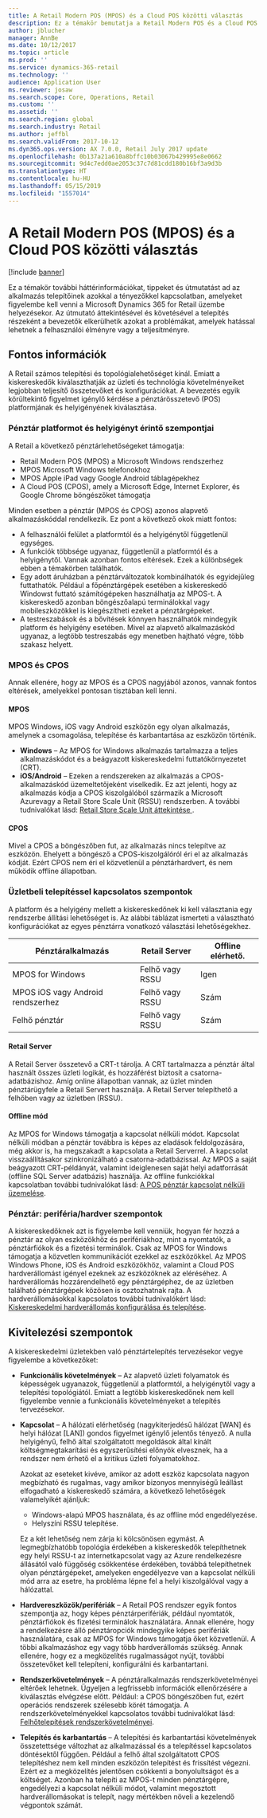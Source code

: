 ```yaml
---
title: A Retail Modern POS (MPOS) és a Cloud POS közötti választás
description: Ez a témakör bemutatja a Retail Modern POS és a Cloud POS közötti alapvető eltéréseket. Emellett azokat a különböző tényezőket is ismerteti, amelyeket a Microsoft Dynamics 365 for Retail megoldást telepítő kiskereskedőknek figyelembe kell venniük, hogy a legjobban választhassák meg a követelményeket.
author: jblucher
manager: AnnBe
ms.date: 10/12/2017
ms.topic: article
ms.prod: ''
ms.service: dynamics-365-retail
ms.technology: ''
audience: Application User
ms.reviewer: josaw
ms.search.scope: Core, Operations, Retail
ms.custom: ''
ms.assetid: ''
ms.search.region: global
ms.search.industry: Retail
ms.author: jeffbl
ms.search.validFrom: 2017-10-12
ms.dyn365.ops.version: AX 7.0.0, Retail July 2017 update
ms.openlocfilehash: 0b137a21a610a8bffc10b03067b429995e8e0662
ms.sourcegitcommit: 9d4c7edd0ae2053c37c7d81cdd180b16bf3a9d3b
ms.translationtype: HT
ms.contentlocale: hu-HU
ms.lasthandoff: 05/15/2019
ms.locfileid: "1557014"
---
```

# <a name="choose-between-retail-modern-pos-mpos-and-cloud-pos"></a>A Retail Modern POS (MPOS) és a Cloud POS közötti választás

[!include [banner](includes/banner.md)]

Ez a témakör további háttérinformációkat, tippeket és útmutatást ad az alkalmazás telepítőinek azokkal a tényezőkkel kapcsolatban, amelyeket figyelembe kell venni a Microsoft Dynamics 365 for Retail üzembe helyezésekor. Az útmutató áttekintésével és követésével a telepítés részeként a bevezetők elkerülhetik azokat a problémákat, amelyek hatással lehetnek a felhasználói élményre vagy a teljesítményre.

## <a name="insights"></a>Fontos információk

A Retail számos telepítési és topológialehetőséget kínál. Emiatt a kiskereskedők kiválaszthatják az üzleti és technológia követelményeiket legjobban teljesítő összetevőket és konfigurációkat. A bevezetés egyik körültekintő figyelmet igénylő kérdése a pénztárösszetevő (POS) platformjának és helyigényének kiválasztása.

### <a name="pos-platform-and-form-factor-considerations"></a>Pénztár platformot és helyigényt érintő szempontjai

A Retail a következő pénztárlehetőségeket támogatja:

- Retail Modern POS (MPOS) a Microsoft Windows rendszerhez
- MPOS Microsoft Windows telefonokhoz
- MPOS Apple iPad vagy Google Android táblagépekhez
- A Cloud POS (CPOS), amely a Microsoft Edge, Internet Explorer, és Google Chrome böngészőket támogatja

Minden esetben a pénztár (MPOS és CPOS) azonos alapvető alkalmazáskóddal rendelkezik. Ez pont a következő okok miatt fontos:

- A felhasználói felület a platformtól és a helyigénytől függetlenül egységes.
- A funkciók többsége ugyanaz, függetlenül a platformtól és a helyigénytől. Vannak azonban fontos eltérések. Ezek a különbségek ebben a témakörben találhatók.
- Egy adott áruházban a pénztárváltozatok kombinálhatók és egyidejűleg futtathatók. Például a főpénztárgépek esetében a kiskereskedő Windowst futtató számítógépeken használhatja az MPOS-t. A kiskereskedő azonban böngészőalapú terminálokkal vagy mobileszközökkel is kiegészítheti ezeket a pénztárgépeket.
- A testreszabások és a bővítések könnyen használhatók mindegyik platform és helyigény esetében. Mivel az alapvető alkalmazáskód ugyanaz, a legtöbb testreszabás egy menetben hajtható végre, több szakasz helyett.

### <a name="mpos-vs-cpos"></a>MPOS és CPOS

Annak ellenére, hogy az MPOS és a CPOS nagyjából azonos, vannak fontos eltérések, amelyekkel pontosan tisztában kell lenni.

#### <a name="mpos"></a>MPOS

MPOS Windows, iOS vagy Android eszközön egy olyan alkalmazás, amelynek a csomagolása, telepítése és karbantartása az eszközön történik.

- **Windows** – Az MPOS for Windows alkalmazás tartalmazza a teljes alkalmazáskódot és a beágyazott kiskereskedelmi futtatókörnyezetet (CRT). 
- **iOS/Android** – Ezeken a rendszereken az alkalmazás a CPOS-alkalmazáskód üzemeltetőjeként viselkedik. Ez azt jelenti, hogy az alkalmazás kódja a CPOS kiszolgálóból származik a Microsoft Azurevagy a Retail Store Scale Unit (RSSU) rendszerben. A további tudnivalókat lásd: [Retail Store Scale Unit áttekintése ](https://docs.microsoft.com/dynamics365/unified-operations/retail/dev-itpro/retail-store-system-begin).

#### <a name="cpos"></a>CPOS

Mivel a CPOS a böngészőben fut, az alkalmazás nincs telepítve az eszközön. Ehelyett a böngésző a CPOS-kiszolgálóról éri el az alkalmazás kódját. Ezért CPOS nem éri el közvetlenül a pénztárhardvert, és nem működik offline állapotban.

### <a name="store-deployment-considerations"></a>Üzletbeli telepítéssel kapcsolatos szempontok

A platform és a helyigény mellett a kiskereskedőnek ki kell választania egy rendszerbe állítási lehetőséget is. Az alábbi táblázat ismerteti a választható konfigurációkat az egyes pénztárra vonatkozó választási lehetőségekhez.

| Pénztáralkalmazás         | Retail Server | Offline elérhető. |
|-------------------------|---------------|-------------------|
| MPOS for Windows        | Felhő vagy RSSU | Igen               |
| MPOS iOS vagy Android rendszerhez | Felhő vagy RSSU | Szám                |
| Felhő pénztár               | Felhő vagy RSSU | Szám                |

#### <a name="retail-server"></a>Retail Server

A Retail Server összetevő a CRT-t tárolja. A CRT tartalmazza a pénztár által használt összes üzleti logikát, és hozzáférést biztosít a csatorna-adatbázishoz. Amíg online állapotban vannak, az üzlet minden pénztárügyfele a Retail Servert használja. A Retail Server telepíthető a felhőben vagy az üzletben (RSSU).

#### <a name="offline-mode"></a>Offline mód

Az MPOS for Windows támogatja a kapcsolat nélküli módot. Kapcsolat nélküli módban a pénztár továbbra is képes az eladások feldolgozására, még akkor is, ha megszakadt a kapcsolata a Retail Serverrel. A kapcsolat visszaállításakor szinkronizálható a csatorna-adatbázissal. Az MPOS a saját beágyazott CRT-példányát, valamint ideiglenesen saját helyi adatforrását (offline SQL Server adatbázis) használja. Az offline funkciókkal kapcsolatban további tudnivalókat lásd: [A POS pénztár kapcsolat nélküli üzemelése](https://docs.microsoft.com/dynamics365/unified-operations/retail/pos-offline-functionality).

### <a name="pos-peripheralhardware-considerations"></a>Pénztár: periféria/hardver szempontok

A kiskereskedőknek azt is figyelembe kell venniük, hogyan fér hozzá a pénztár az olyan eszközökhöz és perifériákhoz, mint a nyomtatók, a pénztárfiókok és a fizetési terminálok. Csak az MPOS for Windows támogatja a közvetlen kommunikációt ezekkel az eszközökkel. Az MPOS Windows Phone, iOS és Android eszközökhöz, valamint a Cloud POS hardverállomást igényel ezeknek az eszközöknek az eléréséhez. A hardverállomás hozzárendelhető egy pénztárgéphez, de az üzletben található pénztárgépek közösen is osztozhatnak rajta. A hardverállomásokkal kapcsolatos további tudnivalókért lásd: [Kiskereskedelmi hardverállomás konfigurálása és telepítése](https://docs.microsoft.com/dynamics365/unified-operations/retail/retail-hardware-station-configuration-installation).

## <a name="implementation-considerations"></a>Kivitelezési szempontok

A kiskereskedelmi üzletekben való pénztártelepítés tervezésekor vegye figyelembe a következőket:

- **Funkcionális követelmények** – Az alapvető üzleti folyamatok és képességek ugyanazok, függetlenül a platformtól, a helyigénytől vagy a telepítési topológiától. Emiatt a legtöbb kiskereskedőnek nem kell figyelembe vennie a funkcionális követelményeket a telepítés tervezésekor.
- **Kapcsolat** – A hálózati elérhetőség (nagykiterjedésű hálózat \[WAN\] és helyi hálózat \[LAN\]) gondos figyelmet igénylő jelentős tényező. A nulla helyigényű, felhő által szolgáltatott megoldások által kínált költségmegtakarítási és egyszerűsítési előnyök elvesznek, ha a rendszer nem érhető el a kritikus üzleti folyamatokhoz.

    Azokat az eseteket kivéve, amikor az adott eszköz kapcsolata nagyon megbízható és rugalmas, vagy amikor bizonyos mennyiségű leállást elfogadható a kiskereskedő számára, a következő lehetőségek valamelyikét ajánljuk:

    - Windows-alapú MPOS használata, és az offline mód engedélyezése.
    - Helyszíni RSSU telepítése.

    Ez a két lehetőség nem zárja ki kölcsönösen egymást. A legmegbízhatóbb topológia érdekében a kiskereskedők telepíthetnek egy helyi RSSU-t az internetkapcsolat vagy az Azure rendelkezésre állásától való függőség csökkentése érdekében, továbbá telepíthetnek olyan pénztárgépeket, amelyeken engedélyezve van a kapcsolat nélküli mód arra az esetre, ha probléma lépne fel a helyi kiszolgálóval vagy a hálózattal.

- **Hardvereszközök/perifériák** – A Retail POS rendszer egyik fontos szempontja az, hogy képes pénztárperifériák, például nyomtatók, pénztárfiókok és fizetési terminálok használatára. Annak ellenére, hogy a rendelkezésre álló pénztáropciók mindegyike képes perifériák használatára, csak az MPOS for Windows támogatja őket közvetlenül. A többi alkalmazáshoz egy vagy több hardverállomás szükség. Annak ellenére, hogy ez a megközelítés rugalmasságot nyújt, további összetevőket kell telepíteni, konfigurálni és karbantartani.
- **Rendszerkövetelmények** – A pénztáralkalmazás rendszerkövetelményei eltérőek lehetnek. Ügyeljen a legfrissebb információk ellenőrzésére a kiválasztás elvégzése előtt. Például: a CPOS böngészőben fut, ezért operációs rendszerek szélesebb körét támogatja. A rendszerkövetelményekkel kapcsolatos további tudnivalókat lásd: [Felhőtelepítések rendszerkövetelményei](https://docs.microsoft.com/dynamics365/unified-operations/fin-and-ops/get-started/system-requirements).
- **Telepítés és karbantartás** – A telepítési és karbantartási követelmények összetettsége változhat az alkalmazással és a telepítéssel kapcsolatos döntésektől függően. Például a felhő által szolgáltatott CPOS telepítéshez nem kell minden eszközön telepítést és frissítést végezni. Ezért ez a megközelítés jelentősen csökkenti a bonyolultságot és a költséget. Azonban ha telepíti az MPOS-t minden pénztárgépre, engedélyezi a kapcsolat nélküli módot, valamint megosztott hardverállomásokat is telepít, nagy mértékben növeli a kezelendő végpontok számát.
